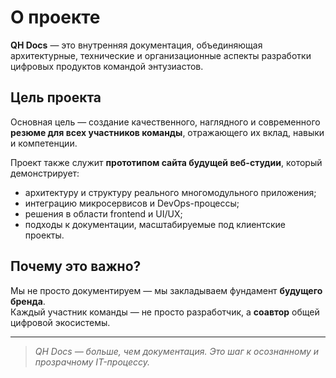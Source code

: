 # О проекте

**QH Docs** — это внутренняя документация, объединяющая архитектурные, технические и организационные аспекты разработки цифровых продуктов командой энтузиастов.

## Цель проекта

Основная цель — создание качественного, наглядного и современного **резюме для всех участников команды**, отражающего их вклад, навыки и компетенции.

Проект также служит **прототипом сайта будущей веб-студии**, который демонстрирует:

- архитектуру и структуру реального многомодульного приложения;
- интеграцию микросервисов и DevOps-процессы;
- решения в области frontend и UI/UX;
- подходы к документации, масштабируемые под клиентские проекты.

## Почему это важно?

Мы не просто документируем — мы закладываем фундамент **будущего бренда**.  
Каждый участник команды — не просто разработчик, а **соавтор** общей цифровой экосистемы.

---

> _QH Docs — больше, чем документация. Это шаг к осознанному и прозрачному IT-процессу._